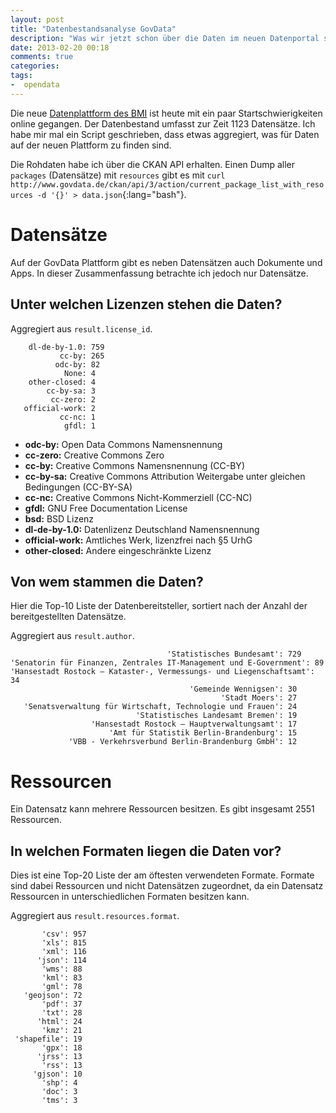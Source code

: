 ```yaml
---
layout: post
title: "Datenbestandsanalyse GovData"
description: "Was wir jetzt schon über die Daten im neuen Datenportal sagen können."
date: 2013-02-20 00:18
comments: true
categories:
tags:
-  opendata
---
```


Die neue [Datenplattform des <abbr title="Bundesministerium des Innern">BMI</abbr>](http://www.govdata.de) ist heute mit ein paar Startschwierigkeiten online gegangen. Der Datenbestand umfasst zur Zeit 1123 Datensätze. Ich habe mir mal ein Script geschrieben, dass etwas aggregiert, was für Daten auf der neuen Plattform zu finden sind.

Die Rohdaten habe ich über die CKAN API erhalten. Einen Dump aller `packages` (Datensätze) mit `resources` gibt es mit `curl http://www.govdata.de/ckan/api/3/action/current_package_list_with_resources -d '{}' > data.json`{:lang="bash"}.

# Datensätze

Auf der GovData Plattform gibt es neben Datensätzen auch Dokumente und Apps. In dieser Zusammenfassung betrachte ich jedoch nur Datensätze.

## Unter welchen Lizenzen stehen die Daten?

Aggregiert aus `result.license_id`.

```
    dl-de-by-1.0: 759
           cc-by: 265
          odc-by: 82
            None: 4
    other-closed: 4
        cc-by-sa: 3
         cc-zero: 2
   official-work: 2
           cc-nc: 1
            gfdl: 1
```

* **odc-by:** Open Data Commons Namensnennung
* **cc-zero:** Creative Commons Zero
* **cc-by:** Creative Commons Namensnennung (CC-BY)
* **cc-by-sa:** Creative Commons Attribution Weitergabe unter gleichen Bedingungen (CC-BY-SA)
* **cc-nc:** Creative Commons Nicht-Kommerziell (CC-NC)
* **gfdl:** GNU Free Documentation License
* **bsd:** BSD Lizenz
* **dl-de-by-1.0:** Datenlizenz Deutschland Namensnennung
* **official-work:** Amtliches Werk, lizenzfrei nach §5 UrhG
* **other-closed:** Andere eingeschränkte Lizenz

## Von wem stammen die Daten?

Hier die Top-10 Liste der Datenbereitsteller, sortiert nach der Anzahl der bereitgestellten Datensätze.

Aggregiert aus `result.author`.

```
                                   'Statistisches Bundesamt': 729
'Senatorin für Finanzen, Zentrales IT-Management und E-Government': 89
'Hansestadt Rostock – Kataster-, Vermessungs- und Liegenschaftsamt': 34
                                        'Gemeinde Wennigsen': 30
                                               'Stadt Moers': 27
   'Senatsverwaltung für Wirtschaft, Technologie und Frauen': 24
                            'Statistisches Landesamt Bremen': 19
                  'Hansestadt Rostock – Hauptverwaltungsamt': 17
                      'Amt für Statistik Berlin-Brandenburg': 15
             'VBB - Verkehrsverbund Berlin-Brandenburg GmbH': 12
```

# Ressourcen

Ein Datensatz kann mehrere Ressourcen besitzen. Es gibt insgesamt 2551 Ressourcen.

## In welchen Formaten liegen die Daten vor?

Dies ist eine Top-20 Liste der am öftesten verwendeten Formate. Formate sind dabei Ressourcen und nicht Datensätzen  zugeordnet, da ein Datensatz Ressourcen in unterschiedlichen Formaten besitzen kann.

Aggregiert aus `result.resources.format`.

```
       'csv': 957
       'xls': 815
       'xml': 116
      'json': 114
       'wms': 88
       'kml': 83
       'gml': 78
   'geojson': 72
       'pdf': 37
       'txt': 28
      'html': 24
       'kmz': 21
 'shapefile': 19
       'gpx': 18
      'jrss': 13
       'rss': 13
     'gjson': 10
       'shp': 4
       'doc': 3
       'tms': 3
```
